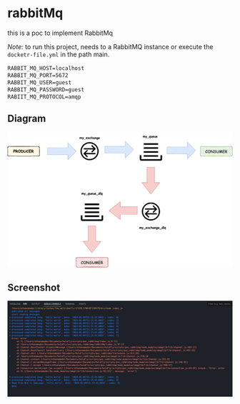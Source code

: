 # rabbitMq

this is a poc to implement RabbitMq

*_Note:_* to run this project, needs to a RabbitMQ instance or execute the `docketr-file.yml` in the path main. 

```.env
RABBIT_MQ_HOST=localhost
RABBIT_MQ_PORT=5672
RABBIT_MQ_USER=guest
RABBIT_MQ_PASSWORD=guest
RABIIT_MQ_PROTOCOL=amqp
```

## Diagram

![Diagram](diagram.png)

## Screenshot 

![screenshot](screenshot.png)